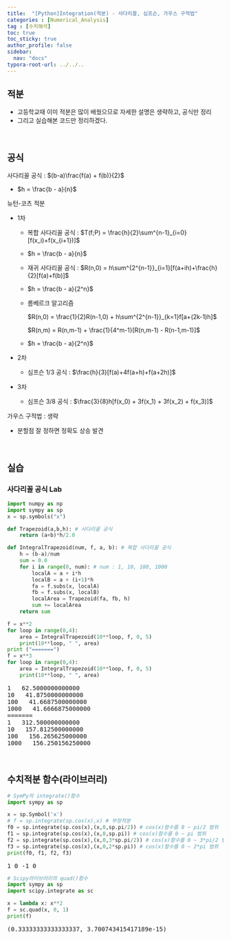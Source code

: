 ```yaml
---
title:  "[Python]Integration(적분) - 사다리꼴, 심프슨, 가우스 구적법"
categories : [Numerical_Analysis]
tag : [수치해석]
toc: true
toc_sticky: true
author_profile: false
sidebar:
  nav: "docs"
typora-root-url: ../../..
---
```


<head>
  <style>
    table.dataframe {
      white-space: normal;
      width: 100%;
      height: 240px;
      display: block;
      overflow: auto;
      font-family: Arial, sans-serif;
      font-size: 0.9rem;
      line-height: 20px;
      text-align: center;
      border: 0px !important;
    }

    table.dataframe th {
      text-align: center;
      font-weight: bold;
      padding: 8px;
    }
    
    table.dataframe td {
      text-align: center;
      padding: 8px;
    }
    
    table.dataframe tr:hover {
      background: #b8d1f3; 
    }
    
    .output_prompt {
      overflow: auto;
      font-size: 0.9rem;
      line-height: 1.45;
      border-radius: 0.3rem;
      -webkit-overflow-scrolling: touch;
      padding: 0.8rem;
      margin-top: 0;
      margin-bottom: 15px;
      font: 1rem Consolas, "Liberation Mono", Menlo, Courier, monospace;
      color: $code-text-color;
      border: solid 1px $border-color;
      border-radius: 0.3rem;
      word-break: normal;
      white-space: pre;
    }

  .dataframe tbody tr th:only-of-type {
      vertical-align: middle;
  }

  .dataframe tbody tr th {
      vertical-align: top;
  }

  .dataframe thead th {
      text-align: center !important;
      padding: 8px;
  }

  .page__content p {
      margin: 0 0 0px !important;
  }

  .page__content p > strong {
    font-size: 0.8rem !important;
  }

  </style>
</head>


## 적분

* 고등학교때 이미 적분은 많이 배웠으므로 자세한 설명은 생략하고, 공식만 정리
* 그리고 실습해본 코드만 정리하겠다.

<br>


## 공식

사다리꼴 공식 : $(b-a)\frac{f(a) + f(b)}{2}$

* $h = \frac{b - a}{n}$



뉴턴-코츠 적분

* 1차

  * 복합 사다리꼴 공식 : $T(f;P) = \frac{h}{2}\sum^{n-1}_{i=0}[f(x_i)+f(x_{i+1})]$

  * $h = \frac{b - a}{n}$

  * 재귀 사다리꼴 공식 : $R(n,0) = h\sum^{2^{n-1}}_{i=1}[f(a+ih)+\frac{h}{2}[f(a)+f(b)]$

  * $h = \frac{b - a}{2^n}$

  * 롬베르크 알고리즘  

    $R(n,0) = \frac{1}{2}R(n-1,0) + h\sum^{2^{n-1}}_{k=1}f[a+(2k-1)h]$  

    $R(n,m) = R(n,m-1) + \frac{1}{4^m-1}[R(n,m-1) - R(n-1,m-1)]$

  * $h = \frac{b - a}{2^n}$

* 2차

  * 심프슨 1/3 공식 : $\frac{h}{3}[f(a)+4f(a+h)+f(a+2h)]$

* 3차

  * 심프슨 3/8 공식 : $\frac{3}{8}h[f(x_0) + 3f(x_1) + 3f(x_2) + f(x_3)]$



가우스 구적법 : 생략

* 분할점 잘 정하면 정확도 상승 발견

<br>

## 실습




### 사다리꼴 공식 Lab


```python
import numpy as np
import sympy as sp
x = sp.symbols("x")
```


```python
def Trapezoid(a,b,h): # 사다리꼴 공식
    return (a+b)*h/2.0

def IntegralTrapezoid(num, f, a, b): # 복합 사다리꼴 공식
    h = (b-a)/num
    sum = 0.0
    for i in range(0, num): # num : 1, 10, 100, 1000
        localA = a + i*h
        localB = a + (i+1)*h
        fa = f.subs(x, localA)
        fb = f.subs(x, localB)
        localArea = Trapezoid(fa, fb, h)
        sum += localArea
    return sum
```


```python
f = x**2
for loop in range(0,4):
    area = IntegralTrapezoid(10**loop, f, 0, 5)
    print(10**loop, " ", area)
print ("=======")
f = x**3
for loop in range(0,4):
    area = IntegralTrapezoid(10**loop, f, 0, 5)
    print(10**loop, " ", area)
```

<pre>
1   62.5000000000000
10   41.8750000000000
100   41.6687500000000
1000   41.6666875000000
=======
1   312.500000000000
10   157.812500000000
100   156.265625000000
1000   156.250156250000
</pre>
<br>

## 수치적분 함수(라이브러리)

```python
# SymPy의 integrate()함수
import sympy as sp

x = sp.Symbol('x')
# f = sp.integrate(sp.cos(x),x) # 부정적분
f0 = sp.integrate(sp.cos(x),(x,0,sp.pi/2)) # cos(x)함수를 0 ~ pi/2 범위
f1 = sp.integrate(sp.cos(x),(x,0,sp.pi)) # cos(x)함수를 0 ~ pi 범위
f2 = sp.integrate(sp.cos(x),(x,0,3*sp.pi/2)) # cos(x)함수를 0 ~ 3*pi/2 범위
f3 = sp.integrate(sp.cos(x),(x,0,2*sp.pi)) # cos(x)함수를 0 ~ 2*pi 범위
print(f0, f1, f2, f3)
```

<pre>
1 0 -1 0
</pre>

```python
# Scipy라이브러리의 quad()함수
import sympy as sp
import scipy.integrate as sc

x = lambda x: x**2
f = sc.quad(x, 0, 1)
print(f)
```

<pre>
(0.33333333333333337, 3.700743415417189e-15)
</pre>